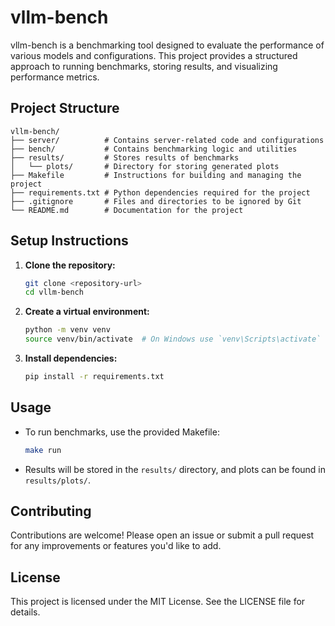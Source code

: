 # vllm-bench

vllm-bench is a benchmarking tool designed to evaluate the performance of various models and configurations. This project provides a structured approach to running benchmarks, storing results, and visualizing performance metrics.

## Project Structure

```
vllm-bench/
├── server/          # Contains server-related code and configurations
├── bench/           # Contains benchmarking logic and utilities
├── results/         # Stores results of benchmarks
│   └── plots/       # Directory for storing generated plots
├── Makefile         # Instructions for building and managing the project
├── requirements.txt # Python dependencies required for the project
├── .gitignore       # Files and directories to be ignored by Git
└── README.md        # Documentation for the project
```

## Setup Instructions

1. **Clone the repository:**
   ```bash
   git clone <repository-url>
   cd vllm-bench
   ```

2. **Create a virtual environment:**
   ```bash
   python -m venv venv
   source venv/bin/activate  # On Windows use `venv\Scripts\activate`
   ```

3. **Install dependencies:**
   ```bash
   pip install -r requirements.txt
   ```

## Usage

- To run benchmarks, use the provided Makefile:
  ```bash
  make run
  ```

- Results will be stored in the `results/` directory, and plots can be found in `results/plots/`.

## Contributing

Contributions are welcome! Please open an issue or submit a pull request for any improvements or features you'd like to add.

## License

This project is licensed under the MIT License. See the LICENSE file for details.